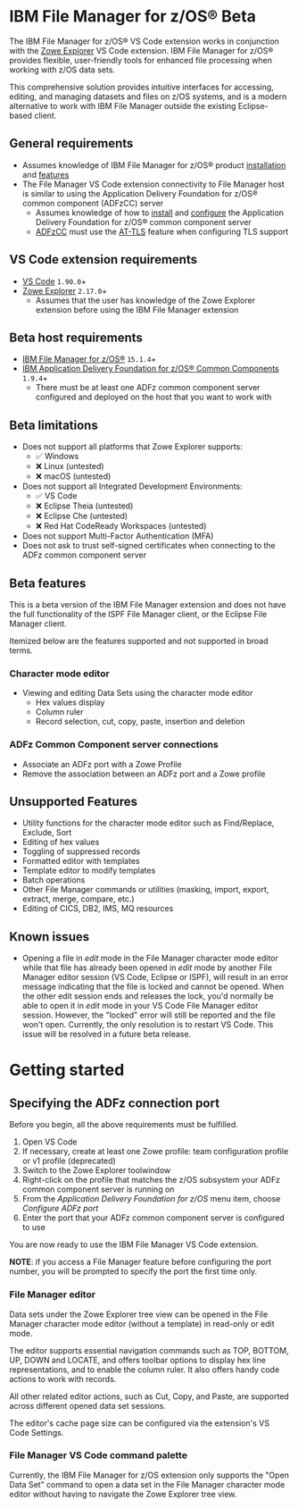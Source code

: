# IBM File Manager for z/OS&reg; Beta

The IBM File Manager for z/OS&reg; VS Code extension works in conjunction with the [Zowe Explorer][link-zowe] VS Code extension.
IBM File Manager for z/OS&reg; provides flexible, user-friendly tools for enhanced file processing when working with z/OS data sets.

This comprehensive solution provides intuitive interfaces for accessing, editing, and managing datasets and files on z/OS systems,
and is a modern alternative to work with IBM File Manager outside the existing Eclipse-based client.

## General requirements

- Assumes knowledge of IBM File Manager for z/OS&reg; product [installation][link-fm-install] and [features][link-features]
- The File Manager VS Code extension connectivity to File Manager host is similar to using
  the Application Delivery Foundation for z/OS&reg; common component (ADFzCC) server
  - Assumes knowledge of how to [install][link-adfz-install] and [configure][link-adfz-config]
    the Application Delivery Foundation for z/OS&reg; common component server
  - [ADFzCC][link-adfz-customize] must use the [AT-TLS][link-adfz-attls] feature when configuring TLS support

## VS Code extension requirements

- [VS Code][link-vscode] `1.90.0`+
- [Zowe Explorer][link-zowe] `2.17.0`+
  - Assumes that the user has knowledge of the Zowe Explorer extension before using the IBM File Manager extension

## Beta host requirements

- [IBM File Manager for z/OS&reg;][link-fm] `15.1.4`+
- [IBM Application Delivery Foundation for z/OS&reg; Common Components][link-adfz-docs] `1.9.4`+
  - There must be at least one ADFz common component server configured and deployed
    on the host that you want to work with

## Beta limitations

- Does not support all platforms that Zowe Explorer supports:
  - &#9989; Windows
  - &#10060; Linux (untested)
  - &#10060; macOS (untested)
- Does not support all Integrated Development Environments:
  - &#9989; VS Code
  - &#10060; Eclipse Theia (untested)
  - &#10060; Eclipse Che (untested)
  - &#10060; Red Hat CodeReady Workspaces (untested)
- Does not support Multi-Factor Authentication (MFA)
- Does not ask to trust self-signed certificates when connecting to the ADFz common component server

## Beta features

This is a beta version of the IBM File Manager extension and does not have the full
functionality of the ISPF File Manager client, or the Eclipse File Manager client.

Itemized below are the features supported and not supported in broad terms.

### Character mode editor

- Viewing and editing Data Sets using the character mode editor
  - Hex values display
  - Column ruler
  - Record selection, cut, copy, paste, insertion and deletion

### ADFz Common Component server connections

- Associate an ADFz port with a Zowe Profile
- Remove the association between an ADFz port and a Zowe profile

## Unsupported Features

- Utility functions for the character mode editor such as Find/Replace, Exclude, Sort
- Editing of hex values
- Toggling of suppressed records
- Formatted editor with templates
- Template editor to modify templates
- Batch operations
- Other File Manager commands or utilities (masking, import, export, extract, merge, compare, etc.)
- Editing of CICS, DB2, IMS, MQ resources

## Known issues

- Opening a file in _edit_ mode in the File Manager character mode editor while that file has already been opened in _edit_ mode
  by another File Manager editor session (VS Code, Eclipse or ISPF), will result in an error message indicating that the file
  is locked and cannot be opened. When the other edit session ends and releases the lock, you'd normally be able to open it
  in _edit_ mode in your VS Code File Manager editor session. However, the "locked" error will still be reported and the file won't open.
  Currently, the only resolution is to restart VS Code. This issue will be resolved in a future beta release.

# Getting started

## Specifying the ADFz connection port

Before you begin, all the above requirements must be fulfilled.

1. Open VS Code
2. If necessary, create at least one Zowe profile: team configuration profile or v1 profile (deprecated)
3. Switch to the Zowe Explorer toolwindow
4. Right-click on the profile that matches the z/OS subsystem your ADFz common component server is running on
5. From the _Application Delivery Foundation for z/OS_ menu item, choose _Configure ADFz port_
6. Enter the port that your ADFz common component server is configured to use

You are now ready to use the IBM File Manager VS Code extension.

**NOTE**: if you access a File Manager feature before configuring the port number,
you will be prompted to specify the port the first time only.

### File Manager editor

Data sets under the Zowe Explorer tree view can be opened in the File Manager character mode
editor (without a template) in read-only or edit mode.

The editor supports essential navigation commands such as TOP, BOTTOM, UP, DOWN and LOCATE,
and offers toolbar options to display hex line representations, and to enable the column ruler.
It also offers handy code actions to work with records.

All other related editor actions, such as Cut, Copy, and Paste, are supported across different
opened data set sessions.

The editor's cache page size can be configured via the extension's VS Code Settings.

### File Manager VS Code command palette

Currently, the IBM File Manager for z/OS extension only supports the "Open Data Set" command to open
a data set in the File Manager character mode editor without having to navigate the Zowe Explorer tree view.

[link-vscode]: https://code.visualstudio.com
[link-zowe]: https://marketplace.visualstudio.com/items?itemName=Zowe.vscode-extension-for-zowe
[link-fm]: https://www.ibm.com/products/file-manager-for-zos
[link-adfz-docs]: https://help.blueproddoc.com/adfz_common_components/welcome/index.html#
[link-fm-install]: https://help.blueproddoc.com/filemanager/i1356321_Program_Directory_V15.pdf
[link-features]: https://help.blueproddoc.com/filemanager/welcome/index.html
[link-adfz-install]: https://help.blueproddoc.com/adfz_common_components/i1356270_Program_Directory_V1.9.pdf
[link-adfz-config]: https://help.blueproddoc.com/adfz_common_components/1.9.0/en/index.html
[link-adfz-customize]: https://help.blueproddoc.com/adfz_common_components/1.9.0/en/svrauth.html
[link-adfz-attls]: https://help.blueproddoc.com/adfz_common_components/1.9.0/en/attls.html
